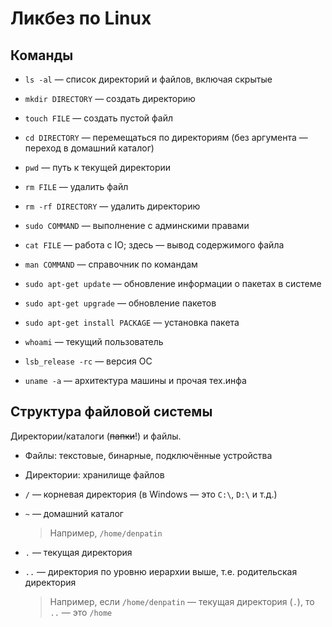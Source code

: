 Ликбез по Linux
==============

## Команды

* `ls -al` — список директорий и файлов, включая скрытые
* `mkdir DIRECTORY` — создать директорию
* `touch FILE` — создать пустой файл
* `cd DIRECTORY` — перемещаться по директориям (без аргумента — переход в домашний каталог)
* `pwd` — путь к текущей директории
* `rm FILE` — удалить файл
* `rm -rf DIRECTORY` — удалить директорию
* `sudo COMMAND` — выполнение с админскими правами
* `cat FILE` — работа с IO; здесь — вывод содержимого файла
* `man COMMAND` — справочник по командам


* `sudo apt-get update` — обновление информации о пакетах в системе
* `sudo apt-get upgrade` — обновление пакетов
* `sudo apt-get install PACKAGE` — установка пакета
* `whoami` — текущий пользователь
* `lsb_release -rc` — версия ОС
* `uname -a` — архитектура машины и прочая тех.инфа

## Структура файловой системы

Директории/каталоги (<s>папки</s>!) и файлы.

* Файлы: текстовые, бинарные, подключённые устройства
* Директории: хранилище файлов


* `/` — корневая директория (в Windows — это `C:\`, `D:\` и т.д.)
* `~` — домашний каталог

  > Например, `/home/denpatin`
* `.` — текущая директория
* `..` — директория по уровню иерархии выше, т.е. родительская директория

  > Например, если `/home/denpatin` — текущая директория (`.`), то `..` — это `/home`
